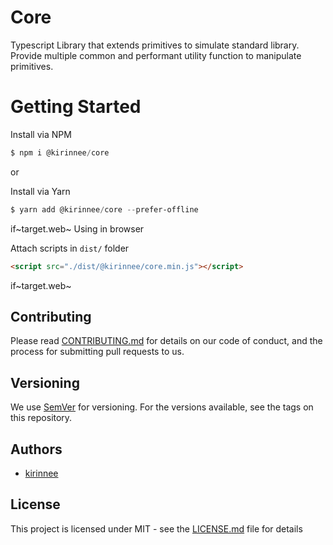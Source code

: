 # Core

Typescript Library that extends primitives to simulate standard library. Provide multiple common and performant utility function to manipulate primitives. 

# Getting Started

Install via NPM 
```powershell
$ npm i @kirinnee/core
```

or 

Install via Yarn
```powershell
$ yarn add @kirinnee/core --prefer-offline
```

if~target.web~
Using in browser

Attach scripts in `dist/` folder
```html
<script src="./dist/@kirinnee/core.min.js"></script>
```
if~target.web~

## Contributing
Please read [CONTRIBUTING.md](CONTRIBUTING.MD) for details on our code of conduct, and the process for submitting pull requests to us.

## Versioning 
We use [SemVer](https://semver.org/) for versioning. For the versions available, see the tags on this repository.

## Authors
* [kirinnee](mailto:kirinnee@gmail.com) 

## License
This project is licensed under MIT - see the [LICENSE.md](LICENSE.MD) file for details